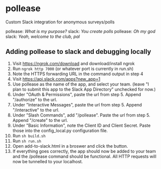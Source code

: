 # pollease
Custom Slack integration for anonymous surveys/polls

pollease: _What is my purpose?_
slack: _You create polls_
pollease: _Oh my god_
slack: _Yeah, welcome to the club, pal_

## Adding pollease to slack and debugging locally
1. Visit https://ngrok.com/download and download/install ngrok
2. Run `ngrok http 7000` (or whatever port is currently in run.sh)
3. Note the HTTPS forwarding URL in the command output in step 4 
4. Visit https://api.slack.com/apps?new_app=1
5. Use pollease as the name of the app, and select your team. (leave "I plan to submit this app to the Slack App Directory" unchecked for now.)
6. Under "OAuth & Permissions", paste the url from step 5. Append "/authorize" to the url.
7. Under "Interactive Messages", paste the url from step 5. Append "/interactive" to the url.
8. Under "Slash Commands", add "/pollease". Paste the url from step 5. Append "/create" to the url.
9. Under "Basic Information", note the Client ID and Client Secret. Paste those into the config_local.py configuration file. 
10. Run `sh build.sh`
11. Run `sh run.sh`
12. Open add-to-slack.html in a broswer and click the button. 
13. If everything goes correctly, the app should now be added to your team and the /pollease command should be functional. All HTTP requests will now be tunnelled to your localhost.